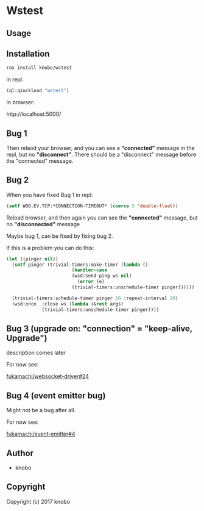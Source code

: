 # Wstest

## Usage

## Installation
``` sh
ros install knobo/wstest
```

in repl:
``` cl
(ql:qiuckload "wstest")
```

In browser:

http://localhost:5000/

## Bug 1
Then relaod your browser, and you can see a **"connected"** message in the repl, but no **"disconnect"**. There should be a "disconnect" message before the "connected" message.

## Bug 2
When you have fixed Bug 1
in repl:
``` cl
(setf WOO.EV.TCP:*CONNECTION-TIMEOUT* (coerce 5 'double-float))
```
Reload browser, and then again you can see the **"connected"** message, but no **"disconnected"** message

Maybe bug 1, can be fixed by fixing bug 2.

If this is a problem you can do this:

``` cl
(let ((pinger nil))
  (setf pinger (trivial-timers:make-timer (lambda ()
					    (handler-case
						(wsd:send-ping ws nil)
					      (error (e)
						(trivial-timers:unschedule-timer pinger))))))

  (trivial-timers:schedule-timer pinger 20 :repeat-interval 20)
  (wsd:once  :close ws (lambda (&rest args)
			 (trivial-timers:unschedule-timer pinger))))
```

## Bug 3  (upgrade on: "connection" = "keep-alive, Upgrade")
description comes later

For now see:

[fukamachi/websocket-driver#24](https://github.com/fukamachi/websocket-driver/issues/24)


## Bug 4 (event emitter bug)
Might not be a bug after all.

For now see:

[fukamachi/event-emitter#4](https://github.com/fukamachi/event-emitter/issues/4)

## Author

* knobo

## Copyright

Copyright (c) 2017 knobo

